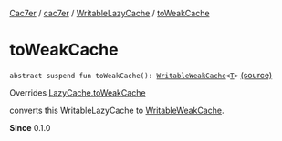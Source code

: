 [Cac7er](../../index.md) / [cac7er](../index.md) / [WritableLazyCache](index.md) / [toWeakCache](./to-weak-cache.md)

# toWeakCache

`abstract suspend fun toWeakCache(): `[`WritableWeakCache`](../-writable-weak-cache/index.md)`<`[`T`](index.md#T)`>` [(source)](http://2wiqua.wcaokaze.com/gitbucket/wcaokaze/Cac7er/blob/master/src/main/java/cac7er/LazyCache.kt#L120)

Overrides [LazyCache.toWeakCache](../-lazy-cache/to-weak-cache.md)

converts this WritableLazyCache to [WritableWeakCache](../-writable-weak-cache/index.md).

**Since**
0.1.0

